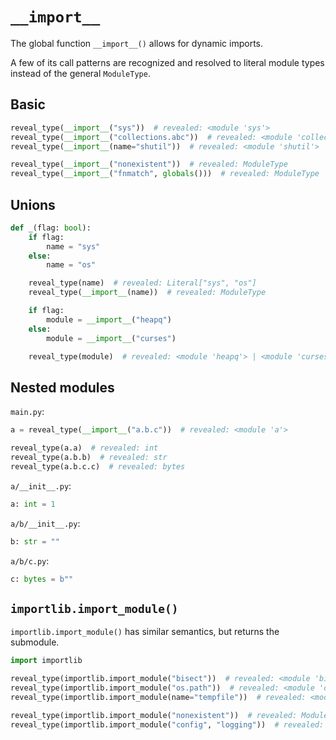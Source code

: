 # `__import__`

The global function `__import__()` allows for dynamic imports.

A few of its call patterns are recognized and resolved to literal module types instead of the
general `ModuleType`.

## Basic

```py
reveal_type(__import__("sys"))  # revealed: <module 'sys'>
reveal_type(__import__("collections.abc"))  # revealed: <module 'collections'>
reveal_type(__import__(name="shutil"))  # revealed: <module 'shutil'>

reveal_type(__import__("nonexistent"))  # revealed: ModuleType
reveal_type(__import__("fnmatch", globals()))  # revealed: ModuleType
```

## Unions

```py
def _(flag: bool):
    if flag:
        name = "sys"
    else:
        name = "os"

    reveal_type(name)  # revealed: Literal["sys", "os"]
    reveal_type(__import__(name))  # revealed: ModuleType

    if flag:
        module = __import__("heapq")
    else:
        module = __import__("curses")

    reveal_type(module)  # revealed: <module 'heapq'> | <module 'curses'>
```

## Nested modules

`main.py`:

```py
a = reveal_type(__import__("a.b.c"))  # revealed: <module 'a'>

reveal_type(a.a)  # revealed: int
reveal_type(a.b.b)  # revealed: str
reveal_type(a.b.c.c)  # revealed: bytes
```

`a/__init__.py`:

```py
a: int = 1
```

`a/b/__init__.py`:

```py
b: str = ""
```

`a/b/c.py`:

```py
c: bytes = b""
```

## `importlib.import_module()`

`importlib.import_module()` has similar semantics, but returns the submodule.

```py
import importlib

reveal_type(importlib.import_module("bisect"))  # revealed: <module 'bisect'>
reveal_type(importlib.import_module("os.path"))  # revealed: <module 'os.path'>
reveal_type(importlib.import_module(name="tempfile"))  # revealed: <module 'tempfile'>

reveal_type(importlib.import_module("nonexistent"))  # revealed: ModuleType
reveal_type(importlib.import_module("config", "logging"))  # revealed: ModuleType
```
